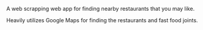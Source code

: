 A web scrapping web app for finding nearby restaurants that you may like.

Heavily utilizes Google Maps for finding the restaurants and fast food joints.


